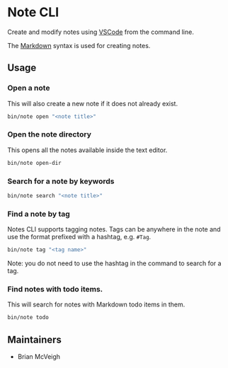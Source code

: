 # Note CLI

Create and modify notes using [VSCode](https://code.visualstudio.com/) from the command line.

The [Markdown](https://www.markdownguide.org/cheat-sheet/) syntax is used for creating notes.

## Usage

### Open a note
This will also create a new note if it does not already exist.
``` bash
bin/note open "<note title>"
```
### Open the note directory
This opens all the notes available inside the text editor.
``` bash
bin/note open-dir
```

### Search for a note by keywords
``` bash
bin/note search "<note title>"
```

### Find a note by tag
Notes CLI supports tagging notes. Tags can be anywhere in the note
and use the format prefixed with a hashtag, e.g. `#Tag`.
``` bash
bin/note tag "<tag name>"
```
Note: you do not need to use the hashtag in the command to search for a tag.

### Find notes with todo items.
This will search for notes with Markdown todo items in them.
``` bash
bin/note todo
```

## Maintainers
* Brian McVeigh
